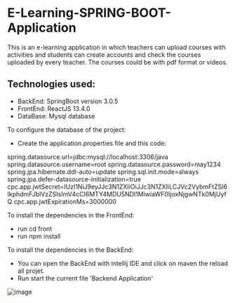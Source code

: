 # E-Learning-SPRING-BOOT-Application

This is an e-learning application in which teachers can upload courses with activities and students can create accounts and check the courses uploaded by every teacher.
The courses could be with pdf format or videos. 

## Technologies used:
* BackEnd: SpringBoot version 3.0.5
* FrontEnd: ReactJS 13.4.0
* DataBase: Mysql database

To configure the database of the project: 
* Create the application.properties file and this code:

spring.datasource.url=jdbc:mysql://localhost:3306/java
spring.datasource.username=root
spring.datasource.password=may1234
spring.jpa.hibernate.ddl-auto=update
spring.sql.init.mode=always
spring.jpa.defer-datasource-initialization=true
cpc.app.jwtSecret=IUzI1NiJ9eyJJc3N1ZXIiOiJJc3N1ZXIiLCJVc2VybmFtZSI6IkphdmFJblVzZSIsImV4cCI6MTY4MDU5NDI1MiwiaWF0IjoxNjgwNTk0MjUyfQ
cpc.app.jwtExpirationMs=3000000

To install the dependencies in the FrontEnd: 
* run cd front
* run npm install 

To install the dependencies in the BackEnd: 
* You can open the BackEnd with intellij IDE and click on maven the reload all projet.
* Run start the current file 'Backend Application'

![image](https://user-images.githubusercontent.com/87280772/235667703-58f78aa5-5ce4-4b9e-bb5a-028890d57ec9.png)





